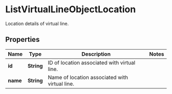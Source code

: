 

# ListVirtualLineObjectLocation

Location details of virtual line.

## Properties

| Name | Type | Description | Notes |
|------------ | ------------- | ------------- | -------------|
|**id** | **String** | ID of location associated with virtual line. |  |
|**name** | **String** | Name of location associated with virtual line. |  |



